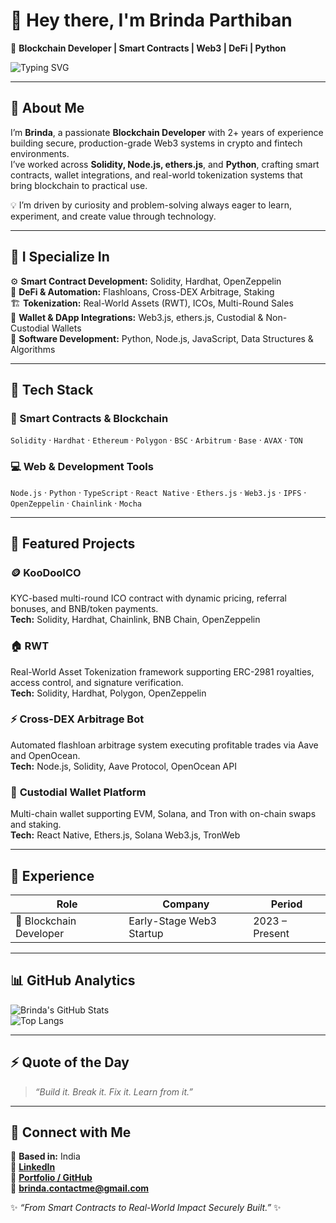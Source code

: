 # 👋 Hey there, I'm Brinda Parthiban  

🚀 **Blockchain Developer | Smart Contracts | Web3 | DeFi | Python**  

![Typing SVG](https://readme-typing-svg.herokuapp.com?font=Fira+Code&size=20&pause=1000&color=00F5D4&center=true&vCenter=true&width=500&lines=Building+secure+dApps+on+EVM+chains;Exploring+Web3+innovation;Always+learning+and+shipping+code!)

---

## 🧠 About Me  

I’m **Brinda**, a passionate **Blockchain Developer** with 2+ years of experience building secure, production-grade Web3 systems in crypto and fintech environments.  
I’ve worked across **Solidity, Node.js, ethers.js**, and **Python**, crafting smart contracts, wallet integrations, and real-world tokenization systems that bring blockchain to practical use.  

💡 I’m driven by curiosity and problem-solving always eager to learn, experiment, and create value through technology.  

---

## 💠 I Specialize In  

⚙️ **Smart Contract Development:** Solidity, Hardhat, OpenZeppelin  
🔗 **DeFi & Automation:** Flashloans, Cross-DEX Arbitrage, Staking  
🏗 **Tokenization:** Real-World Assets (RWT), ICOs, Multi-Round Sales  
💼 **Wallet & DApp Integrations:** Web3.js, ethers.js, Custodial & Non-Custodial Wallets  
🧩 **Software Development:** Python, Node.js, JavaScript, Data Structures & Algorithms  

---

## 🧱 Tech Stack  

### 🔹 Smart Contracts & Blockchain  
`Solidity` · `Hardhat` · `Ethereum` · `Polygon` · `BSC` · `Arbitrum` · `Base` · `AVAX` · `TON`  

### 💻 Web & Development Tools  
`Node.js` · `Python` · `TypeScript` · `React Native` · `Ethers.js` · `Web3.js` · `IPFS` · `OpenZeppelin` · `Chainlink` · `Mocha`  

---

## 🚀 Featured Projects  

### 🪙 **KooDooICO**  
KYC-based multi-round ICO contract with dynamic pricing, referral bonuses, and BNB/token payments.  
**Tech:** Solidity, Hardhat, Chainlink, BNB Chain, OpenZeppelin  

### 🏠 **RWT**  
Real-World Asset Tokenization framework supporting ERC-2981 royalties, access control, and signature verification.  
**Tech:** Solidity, Hardhat, Polygon, OpenZeppelin  

### ⚡ **Cross-DEX Arbitrage Bot**  
Automated flashloan arbitrage system executing profitable trades via Aave and OpenOcean.  
**Tech:** Node.js, Solidity, Aave Protocol, OpenOcean API  

### 💼 **Custodial Wallet Platform**  
Multi-chain wallet supporting EVM, Solana, and Tron with on-chain swaps and staking.  
**Tech:** React Native, Ethers.js, Solana Web3.js, TronWeb  

---

## 🧭 Experience  

| Role | Company | Period |
|------|----------|--------|
| 🧩 Blockchain Developer | Early-Stage Web3 Startup | 2023 – Present |

---

## 📊 GitHub Analytics  

![Brinda's GitHub Stats](https://github-readme-stats.vercel.app/api?username=your-github-username&show_icons=true&theme=radical)  
![Top Langs](https://github-readme-stats.vercel.app/api/top-langs/?username=your-github-username&layout=compact&theme=radical)  

---

## ⚡ Quote of the Day  
> *“Build it. Break it. Fix it. Learn from it.”*  

---

## 💬 Connect with Me  

📍 **Based in:** India  
🔗 [**LinkedIn**](https://www.linkedin.com/in/brindaparthiban)  
💼 [**Portfolio / GitHub**](https://github.com/your-github-username)  
📧 **brinda.contactme@gmail.com**  

✨ *“From Smart Contracts to Real-World Impact Securely Built.”* ✨  
